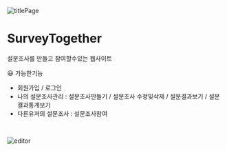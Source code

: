![titlePage](https://user-images.githubusercontent.com/80525718/147208883-aff0cd27-2030-494f-920f-8ce105d182f8.png)
# SurveyTogether
설문조사를 만들고 참여할수있는 웹사이트
<br>

😃 가능한기능 
- 회원가입 / 로그인 
- 나의 설문조사관리 : 설문조사만들기 / 설문조사 수정및삭제 / 설문결과보기 / 설문결과통계보기 
- 다른유저의 설문조사 : 설문조사참여
<br>

![editor](https://user-images.githubusercontent.com/80525718/147209004-a5cc719b-9e0a-4c55-8f61-cba260ab8b80.png)
